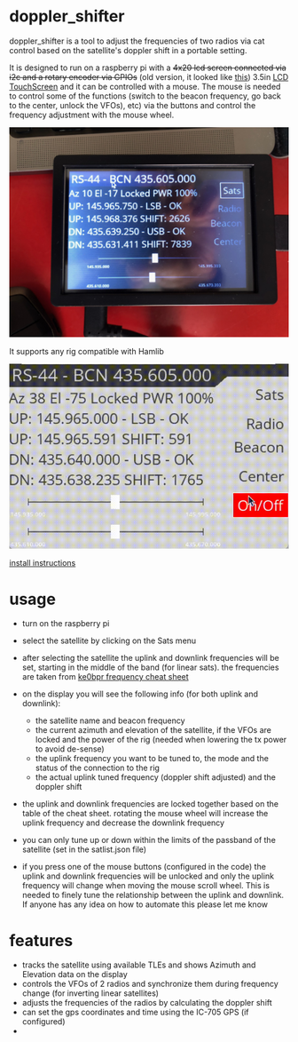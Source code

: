 # doppler_shifter 


doppler_shifter is a tool to adjust the frequencies of two radios via cat control based on the satellite's doppler shift in a portable setting.

It is designed to run on a raspberry pi with a ~~4x20 lcd screen connected via i2c and a rotary encoder via GPIOs~~ (old version, it looked like [this](https://github.com/giordyb/doppler_shifter/raw/main/images/oldversion.JPG)) 3.5in [LCD TouchScreen](http://www.lcdwiki.com/3.5inch_RPi_Display) and it can be controlled with a mouse. The mouse is needed to control some of the functions (switch to the beacon frequency, go back to the center, unlock the VFOs), etc) via the buttons and control the frequency adjustment with the mouse wheel.

![doppler_shifter](./images/newversion.jpg?raw=true)


It supports any rig compatible with Hamlib

![here is a video of it running](./images/usage.gif?raw=true)

[install instructions](https://github.com/giordyb/doppler_shifter/blob/5015b8ee5b41cb8cf3b3a181e51b40ee519a29c2/install.md)


# usage

* turn on the raspberry pi
* select the satellite by clicking on the Sats menu
* after selecting the satellite the uplink and downlink frequencies will be set, starting in the middle of the band (for linear sats). the frequencies are taken from [ke0bpr frequency cheat sheet](https://ke0pbr.wordpress.com/2018/12/31/my-frequency-cheat-sheet/)
* on the display you will see the following info (for both uplink and downlink):
    * the satellite name and beacon frequency
    * the current azimuth and elevation of the satellite, if the VFOs are locked and the power of the rig (needed when lowering the tx power to avoid de-sense) 
    * the uplink frequency you want to be tuned to, the mode and the status of the connection to the rig
    * the actual uplink tuned frequency (doppler shift adjusted) and the doppler shift 

* the uplink and downlink frequencies are locked together based on the table of the cheat sheet. rotating the mouse wheel will increase the uplink frequency and decrease the downlink frequency

* you can only tune up or down within the limits of the passband of the satellite (set in the satlist.json file)

* if you press one of the mouse buttons (configured in the code) the uplink and downlink frequencies will be unlocked and only the uplink frequency will change when moving the mouse scroll wheel. This is needed to finely tune the relationship between the uplink and downlink. If anyone has any idea on how to automate this please let me know

# features

* tracks the satellite using available TLEs and shows Azimuth and Elevation data on the display
* controls the VFOs of 2 radios and synchronize them during frequency change (for inverting linear satellites)
* adjusts the frequencies of the radios by calculating the doppler shift
* can set the gps coordinates and time using the IC-705 GPS (if configured)
* 